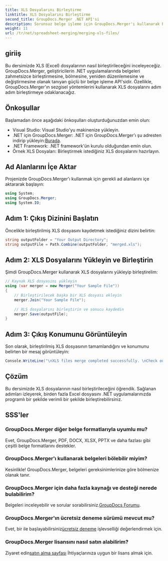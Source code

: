 ```yaml
---
title: XLS Dosyalarını Birleştirme
linktitle: XLS Dosyalarını Birleştirme
second_title: GroupDocs.Merger .NET API'si
description: Sorunsuz belge işleme için GroupDocs.Merger'ı kullanarak Excel dosyalarını .NET'te nasıl birleştireceğinizi öğrenin. Adım adım eğitimimizi takip edin.
weight: 11
url: /tr/net/spreadsheet-merging/merging-xls-files/
---
```

## giriiş
Bu dersimizde XLS (Excel) dosyalarının nasıl birleştirileceğini inceleyeceğiz. GroupDocs.Merger, geliştiricilerin .NET uygulamalarında belgeleri zahmetsizce birleştirmesine, bölmesine, yeniden düzenlemesine ve değiştirmesine olanak tanıyan güçlü bir belge işleme API'sidir. Özellikle, GroupDocs.Merger'ın sezgisel yöntemlerini kullanarak XLS dosyalarını adım adım birleştirmeye odaklanacağız.
## Önkoşullar
Başlamadan önce aşağıdaki önkoşulları oluşturduğunuzdan emin olun:
- Visual Studio: Visual Studio'yu makinenize yükleyin.
-  .NET için GroupDocs.Merger: .NET için GroupDocs.Merger'ı şu adresten indirip yükleyin:[Burada](https://releases.groupdocs.com/merger/net/).
- .NET Framework: .NET framework'ün kurulu olduğundan emin olun.
- Örnek XLS Dosyaları: Birleştirmek istediğiniz XLS dosyalarını hazırlayın.

## Ad Alanlarını İçe Aktar
Projenizde GroupDocs.Merger'ı kullanmak için gerekli ad alanlarını içe aktararak başlayın:
```csharp
using System; 
using GroupDocs.Merger;
using System.IO;
```
## Adım 1: Çıkış Dizinini Başlatın
Öncelikle birleştirilmiş XLS dosyasını kaydetmek istediğiniz dizini belirtin:
```csharp
string outputFolder = "Your Output Directory";
string outputFile = Path.Combine(outputFolder, "merged.xls");
```
## Adım 2: XLS Dosyalarını Yükleyin ve Birleştirin
Şimdi GroupDocs.Merger kullanarak XLS dosyalarını yükleyip birleştirelim:
```csharp
// Kaynak XLS dosyasını yükleyin
using (var merger = new Merger("Your Sample File"))
{
    // Birleştirilecek başka bir XLS dosyası ekleyin
    merger.Join("Your Sample File");
    
    // XLS dosyalarını birleştirin ve sonucu kaydedin
    merger.Save(outputFile);
}
```
## Adım 3: Çıkış Konumunu Görüntüleyin
Son olarak, birleştirilmiş XLS dosyasının tamamlandığını ve konumunu belirten bir mesaj görüntüleyin:
```csharp
Console.WriteLine("\nXLS files merge completed successfully. \nCheck output in {0}", outputFolder);
```

## Çözüm
Bu dersimizde XLS dosyalarının nasıl birleştirileceğini öğrendik. Sağlanan adımları izleyerek, birden fazla Excel dosyasını .NET uygulamalarınızda programlı bir şekilde verimli bir şekilde birleştirebilirsiniz.

## SSS'ler
### GroupDocs.Merger diğer belge formatlarıyla uyumlu mu?
Evet, GroupDocs.Merger, PDF, DOCX, XLSX, PPTX ve daha fazlası gibi çeşitli belge formatlarını destekler.
### GroupDocs.Merger'ı kullanarak belgeleri bölebilir miyim?
Kesinlikle! GroupDocs.Merger, belgeleri gereksinimlerinize göre bölmenize olanak tanır.
### GroupDocs.Merger için daha fazla kaynağı ve desteği nerede bulabilirim?
Belgeleri inceleyebilir ve sorular sorabilirsiniz.[GroupDocs Forumu](https://forum.groupdocs.com/c/merger/32).
### GroupDocs.Merger'ın ücretsiz deneme sürümü mevcut mu?
 Evet, bir ile başlayabilirsiniz[ücretsiz deneme](https://releases.groupdocs.com/) işlevselliği değerlendirmek için.
### GroupDocs.Merger lisansını nasıl satın alabilirim?
 Ziyaret edin[satın alma sayfası](https://purchase.groupdocs.com/buy) İhtiyaçlarınıza uygun bir lisans almak için.